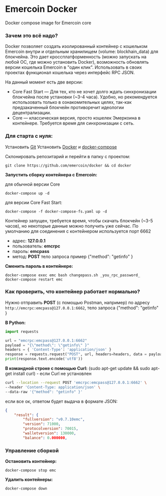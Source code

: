 # Emercoin Docker
Docker compose image for Emercoin core

### Зачем это всё надо?

Docker позволяет создать изолированный контейнер с кошельком Emercoin внутри и отдельным хранилищем (volume: blockhain_data) для блокчейна. Это дает кроссплатформенность (можно запускать на любой ОС, где можно установить Docker), возможность обновлять версии кошелька Emercoin в "один клик". Использовать в своих проектах функционал кошелька через интерфейс RPC JSON.

На данный момент есть две версии:
-  Core Fast Start — Для тех, кто не хочет долго ждать синхронизации блокчейна после установки (~3-4 часа). Удобно, но рекомендуется использовать только в ознакомительных целях, так-как предзакаченный блокчейн противоречит идеологии децентрализации.
-  Core — классическая версия, просто кошелек Эмеркоина в контейнере. Требуется время для синхронизации с сеть. 

### Для старта с нуля: 
 
Установить [Git](https://github.com/git-guides/install-git) 
Установить [Docker](https://docs.docker.com/engine/install/) и [docker-compose](https://docs.docker.com/compose/install/#install-compose) 

Склонировать репозитарий и перейти в папку с проектом:
```
git clone https://github.com/emercoin/docker && cd docker
``` 

**Запустить сборку контейнера с Emercoin:**

для обычной версии Core
```
docker-compose up -d
```
для версии Core Fast Start:
```
docker-compose -f docker-compose-fs.yaml up -d
```

Контейнер запущен, требуется время, чтобы скачать блокчейн (~3-5 часов), но некоторые данные можно получить уже сейчас.
По умолчанию для соединения с контейнером используется порт 6662

- адрес: **127.0.0.1**
- пользователь: **emcrpc**
- пароль: **emcpass**
- метод: **POST** тело запроса пример {"method": "getinfo" }

**Сменить пароль в контейнере:**
```
docker-compose exec emc bash changepass.sh _you_rpc_password_
docker-compose restart emc
```

### Как проверить, что контейнер работает нормально?
Нужно отправить **POST** (с помощью Postman, например)
по адресу `http://emcrpc:emcpass@127.0.0.1:6662`, тело запроса {"method": "getinfo" }

**В Python:**
```python
import requests

url = "emcrpc:emcpass@127.0.0.1:6662"
payload = "{\"method\": \"getinfo\" }"
headers = { 'Content-Type': 'application/json' }
response = requests.request("POST", url, headers=headers, data = payload)
print(response.text.encode('utf8'))
```

**В командной строке c помощью Curl:**
(sudo apt-get update && sudo apt-get install curl) - если Curl не установлен
```bash
curl --location --request POST 'emcrpc:emcpass@127.0.0.1:6662' \
--header 'Content-Type: application/json' \
--data-raw '{"method": "getinfo" }'
```
если все ок, ответом будет выдача в формате JSON:
```JSON
{
    "result": {
        "fullversion": "v0.7.10emc",
        "version": 71000,
        "protocolversion": 70015,
        "walletversion": 130000,
        "balance": 0.000000,
```

### Управление сборкой

**Остановить контейнер:**
```
docker-compose stop emc
```

**Удалить контейнеры:**
```
docker-compose down
```
